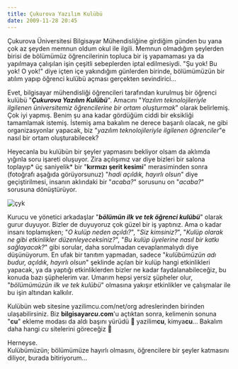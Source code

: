 ```yaml
---
title: Çukurova Yazılım Kulübü
date: 2009-11-28 20:45
---
```


Çukurova Üniversitesi Bilgisayar Mühendisliğine girdiğim günden bu yana çok az şeyden memnun oldum okul ile ilgili. Memnun olmadığım şeylerden birisi de bölümümüz öğrencilerinin topluca bir iş yapamaması ya da yapılmaya çalışılan işin çeşitli sebeplerden iptal edilmesiydi. "Şu yok! Bu yok! O yok!" diye içten içe yakındığım günlerden birinde, bölümümüzün bir atılım yapıp öğrenci kulübü açması gerçekten sevindirici...

<!--more-->
Evet, bilgisayar mühendisliği öğrencileri tarafından kurulmuş bir öğrenci kulübü "***Çukurova Yazılım Kulübü***". Amacını "*Yazılım teknolojileriyle ilgilenen üniversitemiz öğrencilerine bir ortam oluşturmak*" olarak belirlemiş. Çok iyi yapmış. Benim şu ana kadar gördüğüm ciddi bir eksikliği tamamlamak istemiş. İstemiş ama bakalım ne derece başarılı olacak, ne gibi organizasyonlar yapacak, biz "*yazılım teknolojileriyle ilgilenen öğrenciler*"e nasıl bir ortam oluşturabilecek?

Heyecanla bu kulübün bir şeyler yapmasını bekliyor olsam da aklımda yığınla soru işareti oluşuyor. Zira açılışımız var diye bizleri bir salona toplayıp* üç saniyelik* bir "**kırmızı şerit kesimi**" merasiminden sonra (fotoğrafı aşağıda görüyorsunuz) "*hadi açıldık, hayırlı olsun*" diye geçiştirilmesi, insanın aklındaki bir "*acaba?*" sorusunu on "*acaba?*" sorusuna dönüştürüyor.

![çyk](http://photos-c.ak.fbcdn.net/hphotos-ak-snc3/hs043.snc3/13040_181047683278_178515228278_2771085_3945531_n.jpg)

Kurucu ve yönetici arkadaşlar "***bölümün ilk ve tek öğrenci kulübü***" olarak gurur duyuyor. Bizler de duyuyoruz çok güzel bir iş yaptınız. Ama o kadar insanı toplamışken; "*O kulüp neden açıldı?*", "*Siz kimsiniz?*", "*Kulüp olarak ne gibi etkinlikler düzenleyeceksiniz?*", "*Bu kulüp üyelerine nasıl bir katkı sağlayacak?*" gibi sorular, daha sorulmadan cevaplanmalıydı diye düşünüyorum. En ufak bir tanıtım yapmadan, sadece "*kulübümüzün adı budur, açıldık, hayırlı olsun*" şeklinde açılan bir kulüp hangi etkinlikleri yapacak, ya da yaptığı etkinliklerden bizler ne kadar faydalanabileceğiz, bu konuda bazı şüphelerim var. Umarım hepsi yersiz şüpheler olur, "*bölümümüzün ilk ve tek kulübü*" olmasına yakışır etkinlikler ve çalışmalar ile bu işin altından kalkılır.

Kulübün web sitesine yazilimcu.com/net/org adreslerinden birinden ulaşabilirsiniz. Biz **bilgisayar*cu*.com**'u açtıktan sonra, kelimenin sonuna "**cu**" ekleme modası da aldı başını yürüdü 🙂 yazilim**cu**, kimya**cu**... Bakalım daha hangi *cu* sitelerini göreceğiz 🙂

Herneyse.  
Kulübümüzün; bölümümüze hayırlı olmasını, öğrencilere bir şeyler katmasını diliyor, burada bitiriyorum...
